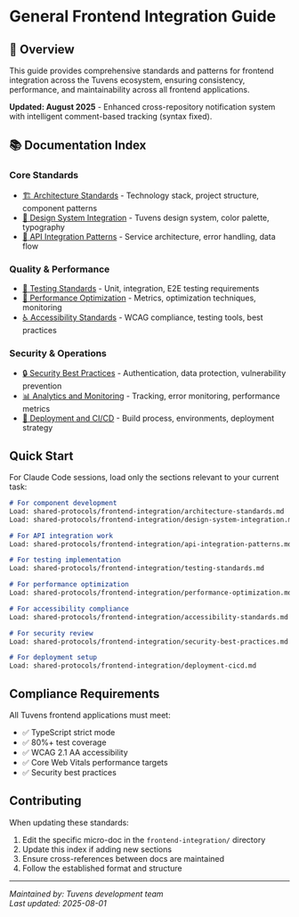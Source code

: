 # General Frontend Integration Guide

## 🎯 Overview

This guide provides comprehensive standards and patterns for frontend integration across the Tuvens ecosystem, ensuring consistency, performance, and maintainability across all frontend applications.

**Updated: August 2025** - Enhanced cross-repository notification system with intelligent comment-based tracking (syntax fixed).

## 📚 Documentation Index

### Core Standards
- [🏗️ Architecture Standards](./architecture-standards.md) - Technology stack, project structure, component patterns
- [🎨 Design System Integration](./design-system-integration.md) - Tuvens design system, color palette, typography
- [🔌 API Integration Patterns](./api-integration-patterns.md) - Service architecture, error handling, data flow

### Quality & Performance
- [🧪 Testing Standards](./testing-standards.md) - Unit, integration, E2E testing requirements
- [🚀 Performance Optimization](./performance-optimization.md) - Metrics, optimization techniques, monitoring
- [♿ Accessibility Standards](./accessibility-standards.md) - WCAG compliance, testing tools, best practices

### Security & Operations
- [🔒 Security Best Practices](./security-best-practices.md) - Authentication, data protection, vulnerability prevention
- [📊 Analytics and Monitoring](./analytics-monitoring.md) - Tracking, error monitoring, performance metrics
- [🚀 Deployment and CI/CD](./deployment-cicd.md) - Build process, environments, deployment strategy

## Quick Start

For Claude Code sessions, load only the sections relevant to your current task:

```markdown
# For component development
Load: shared-protocols/frontend-integration/architecture-standards.md
Load: shared-protocols/frontend-integration/design-system-integration.md

# For API integration work
Load: shared-protocols/frontend-integration/api-integration-patterns.md

# For testing implementation
Load: shared-protocols/frontend-integration/testing-standards.md

# For performance optimization
Load: shared-protocols/frontend-integration/performance-optimization.md

# For accessibility compliance
Load: shared-protocols/frontend-integration/accessibility-standards.md

# For security review
Load: shared-protocols/frontend-integration/security-best-practices.md

# For deployment setup
Load: shared-protocols/frontend-integration/deployment-cicd.md
```

## Compliance Requirements

All Tuvens frontend applications must meet:
- ✅ TypeScript strict mode
- ✅ 80%+ test coverage
- ✅ WCAG 2.1 AA accessibility
- ✅ Core Web Vitals performance targets
- ✅ Security best practices

## Contributing

When updating these standards:
1. Edit the specific micro-doc in the `frontend-integration/` directory
2. Update this index if adding new sections
3. Ensure cross-references between docs are maintained
4. Follow the established format and structure

---

*Maintained by: Tuvens development team*  
*Last updated: 2025-08-01*